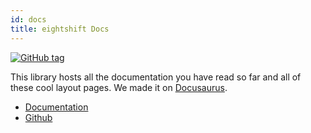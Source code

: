```yaml
---
id: docs
title: eightshift Docs
---
```


[![GitHub tag](https://img.shields.io/github/tag/infinum/eightshift-docs.svg?style=for-the-badge)](https://github.com/infinum/eightshift-docs)

This library hosts all the documentation you have read so far and all of these cool layout pages. We made it on [Docusaurus](https://v2.docusaurus.io/).

* [Documentation](/docs/welcome)
* [Github](https://github.com/infinum/eightshift-docs)
